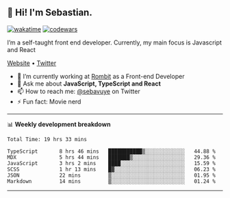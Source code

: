 ## 👋 Hi! I'm Sebastian.

[![wakatime](https://wakatime.com/badge/user/df0036c6-328a-4a39-be9b-e49417ed22a1.svg)](https://wakatime.com/@df0036c6-328a-4a39-be9b-e49417ed22a1)
[![codewars](https://www.codewars.com/users/sebavuye/badges/small)](https://www.codewars.com/users/sebavuye)

I’m a self-taught front end developer. Currently, my main focus is Javascript and React

[Website](https://sebastianvuye.be) • [Twitter](https://twitter.com/sebavuye)

- 🔭 I’m currently working at [Rombit](https://rombit.com/) as a Front-end Developer
- 💬 Ask me about **JavaScript, TypeScript and React**
- 📫 How to reach me: [@sebavuye](https://twitter.com/sebavuye) on Twitter
- ⚡ Fun fact: Movie nerd

-------

📊 **Weekly development breakdown**

<!--START_SECTION:waka-->

```text
Total Time: 19 hrs 33 mins

TypeScript       8 hrs 46 mins   ███████████▒░░░░░░░░░░░░░   44.88 %
MDX              5 hrs 44 mins   ███████▒░░░░░░░░░░░░░░░░░   29.36 %
JavaScript       3 hrs 2 mins    ████░░░░░░░░░░░░░░░░░░░░░   15.59 %
SCSS             1 hr 13 mins    █▓░░░░░░░░░░░░░░░░░░░░░░░   06.23 %
JSON             22 mins         ▒░░░░░░░░░░░░░░░░░░░░░░░░   01.95 %
Markdown         14 mins         ▒░░░░░░░░░░░░░░░░░░░░░░░░   01.24 %
```

<!--END_SECTION:waka-->
-------
